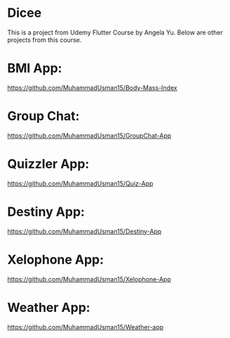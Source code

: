 # Dicee


This is a project from Udemy Flutter Course by Angela Yu.
Below are other projects from this course.

# BMI App: 
https://github.com/MuhammadUsman15/Body-Mass-Index

# Group Chat: 

https://github.com/MuhammadUsman15/GroupChat-App

# Quizzler App: 

https://github.com/MuhammadUsman15/Quiz-App

# Destiny App: 

https://github.com/MuhammadUsman15/Destiny-App

# Xelophone App: 

https://github.com/MuhammadUsman15/Xelophone-App

# Weather App: 

https://github.com/MuhammadUsman15/Weather-app

